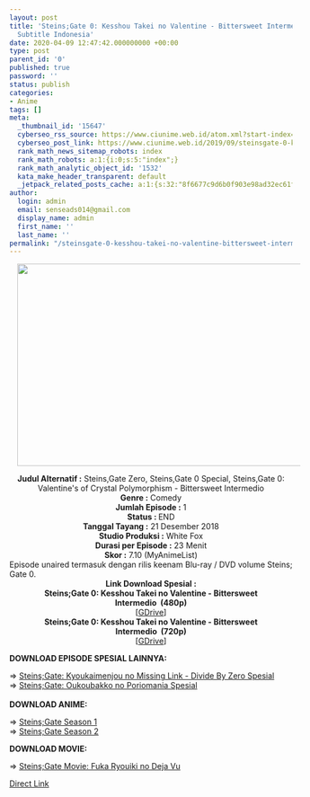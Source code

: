 ```yaml
---
layout: post
title: 'Steins;Gate 0: Kesshou Takei no Valentine - Bittersweet Intermedio Spesial
  Subtitle Indonesia'
date: 2020-04-09 12:47:42.000000000 +00:00
type: post
parent_id: '0'
published: true
password: ''
status: publish
categories:
- Anime
tags: []
meta:
  _thumbnail_id: '15647'
  cyberseo_rss_source: https://www.ciunime.web.id/atom.xml?start-index=3301&max-results=150
  cyberseo_post_link: https://www.ciunime.web.id/2019/09/steinsgate-0-kesshou-takei-no-valentine.html
  rank_math_news_sitemap_robots: index
  rank_math_robots: a:1:{i:0;s:5:"index";}
  rank_math_analytic_object_id: '1532'
  kata_make_header_transparent: default
  _jetpack_related_posts_cache: a:1:{s:32:"8f6677c9d6b0f903e98ad32ec61f8deb";a:2:{s:7:"expires";i:1657099434;s:7:"payload";a:0:{}}}
author:
  login: admin
  email: senseads014@gmail.com
  display_name: admin
  first_name: ''
  last_name: ''
permalink: "/steinsgate-0-kesshou-takei-no-valentine-bittersweet-intermedio-spesial-subtitle-indonesia/"
---
```

<div class="separator" style="clear: both; text-align: center;"><a href="https://1.bp.blogspot.com/-kdyoJKIf3y0/XXaFmirTEzI/AAAAAAAAdSs/g1Si6PECAh80JovRPwXgNKpYPzbJpN8jACLcBGAs/s1600/Steins%253BGate%2B0%2B-%2BKesshou%2BTakei%2Bno%2BValentine%2B-%2BBittersweet%2BIntermedio.jpg" imageanchor="1" style="margin-left: 1em; margin-right: 1em;"><img border="0" data-original-height="720" data-original-width="1280" height="360" src="{{ site.baseurl }}/assets/2020/04/Steins%253BGate%2B0%2B-%2BKesshou%2BTakei%2Bno%2BValentine%2B-%2BBittersweet%2BIntermedio.jpg" width="640" /></a></div>
<p>
<div style="text-align: center;"><b>Judul Alternatif :</b>&nbsp;Steins,Gate Zero, Steins,Gate 0 Special, Steins,Gate 0: Valentine's of Crystal Polymorphism - Bittersweet Intermedio</div>
<div style="text-align: center;"><b>Genre :</b>&nbsp;<b></b>Comedy</div>
<div style="text-align: center;"><b>Jumlah Episode :</b>&nbsp;1<br /><b>Status :&nbsp;</b>END<br /><b>Tanggal Tayang :</b>&nbsp;21 Desember 2018<br /><b>Studio Produksi :</b>&nbsp;<b></b>White Fox<br /><b>Durasi per Episode :</b>&nbsp;23 Menit</div>
<div style="text-align: center;"><b>Skor :</b>&nbsp;7.10 (MyAnimeList)</div>
<div style="text-align: center;"></div>
<div style="text-align: justify;">Episode unaired termasuk dengan rilis keenam Blu-ray / DVD volume Steins; Gate 0.</div>
<div style="text-align: justify;"></div>
<div style="text-align: justify;"></div>
<div style="text-align: center;"><b>Link Download Spesial :</b></div>
<div style="text-align: center;">
<div style="text-align: center;"><b>Steins;Gate 0: Kesshou Takei no Valentine - Bittersweet Intermedio&nbsp;&nbsp;(480p)</b></div>
</div>
<div style="text-align: center;">[<a href="https://drive.google.com/uc?export=download&amp;id=1yTCvc2uWzETm0C71ty8TxpGRa5Mzx-mt" target="_blank" rel="noopener">GDrive</a>]</div>
<div style="text-align: center;"><b>Steins;Gate 0: Kesshou Takei no Valentine - Bittersweet Intermedio&nbsp;&nbsp;(720p)</b><br />[<a href="https://drive.google.com/uc?export=download&amp;id=1mL26Rxfc_s08F8N2N0jT8ybHHqpDVcwA" target="_blank" rel="noopener">GDrive</a>]
<div style="text-align: left;">
<p><b>DOWNLOAD EPISODE SPESIAL&nbsp;</b><b>LAINNYA</b><b>:</b></p>
<p>=&gt;&nbsp;<a href="https://www.ciunime.web.id/2019/09/steinsgate-kyoukaimenjou-no-missing.html" target="_blank" rel="noopener">Steins;Gate: Kyoukaimenjou no Missing Link - Divide By Zero Spesial</a><br />=&gt;&nbsp;<a href="https://www.ciunime.web.id/2019/09/steinsgate-oukoubakko-no-poriomania.html" target="_blank" rel="noopener">Steins;Gate: Oukoubakko no Poriomania Spesial</a><br /><br style="text-align: justify;" /><b>DOWNLOAD ANIME:</b></p>
<p>=&gt;&nbsp;<a href="https://www.ciunime.web.id/2018/10/steins-gate-episode-01-24-end-1-ova.html" target="_blank" rel="noopener">Steins;Gate Season 1</a><br />=&gt;&nbsp;<a href="https://www.ciunime.web.id/2018/10/steinsgate-0-episode-01-23-end-batch.html" target="_blank" rel="noopener">Steins;Gate Season 2</a></p>
<p><b>DOWNLOAD MOVIE:</b></p>
<p>=&gt;&nbsp;<a href="https://www.ciunime.web.id/2019/01/steinsgate-movie-fuka-ryouiki-no-deja.html" target="_blank" rel="noopener">Steins;Gate Movie: Fuka Ryouiki no Deja Vu</a></p>
</div>
</div>
<link rel="stylesheet" href="https://cdnjs.cloudflare.com/ajax/libs/font-awesome/4.7.0/css/font-awesome.min.css" />
<div class="divbtn"> <a href="https://handymansurrender.com/fihup8buzv?key=94550f7ce39444073321dde3b8782f97" class="btn"><i class="fa fa-download"></i> Direct Link</a> </div>
